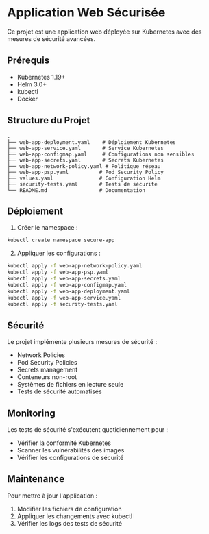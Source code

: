 # Application Web Sécurisée

Ce projet est une application web déployée sur Kubernetes avec des mesures de sécurité avancées.

## Prérequis

- Kubernetes 1.19+
- Helm 3.0+
- kubectl
- Docker

## Structure du Projet

```
.
├── web-app-deployment.yaml    # Déploiement Kubernetes
├── web-app-service.yaml       # Service Kubernetes
├── web-app-configmap.yaml     # Configurations non sensibles
├── web-app-secrets.yaml       # Secrets Kubernetes
├── web-app-network-policy.yaml # Politique réseau
├── web-app-psp.yaml          # Pod Security Policy
├── values.yaml               # Configuration Helm
├── security-tests.yaml       # Tests de sécurité
└── README.md                 # Documentation
```

## Déploiement

1. Créer le namespace :
```bash
kubectl create namespace secure-app
```

2. Appliquer les configurations :
```bash
kubectl apply -f web-app-network-policy.yaml
kubectl apply -f web-app-psp.yaml
kubectl apply -f web-app-secrets.yaml
kubectl apply -f web-app-configmap.yaml
kubectl apply -f web-app-deployment.yaml
kubectl apply -f web-app-service.yaml
kubectl apply -f security-tests.yaml
```

## Sécurité

Le projet implémente plusieurs mesures de sécurité :
- Network Policies
- Pod Security Policies
- Secrets management
- Conteneurs non-root
- Systèmes de fichiers en lecture seule
- Tests de sécurité automatisés

## Monitoring

Les tests de sécurité s'exécutent quotidiennement pour :
- Vérifier la conformité Kubernetes
- Scanner les vulnérabilités des images
- Vérifier les configurations de sécurité

## Maintenance

Pour mettre à jour l'application :
1. Modifier les fichiers de configuration
2. Appliquer les changements avec kubectl
3. Vérifier les logs des tests de sécurité 